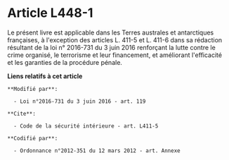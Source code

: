 # Article L448-1

Le présent livre est applicable dans les Terres australes et antarctiques françaises, à l'exception des articles L. 411-5 et
L. 411-6 dans sa rédaction résultant de la loi n° 2016-731 du 3 juin 2016 renforçant la lutte contre le crime organisé, le
terrorisme et leur financement, et améliorant l'efficacité et les garanties de la procédure pénale.

**Liens relatifs à cet article**

	**Modifié par**:

	  - Loi n°2016-731 du 3 juin 2016 - art. 119

	**Cite**:

	  - Code de la sécurité intérieure - art. L411-5

	**Codifié par**:

	  - Ordonnance n°2012-351 du 12 mars 2012 - art. Annexe
